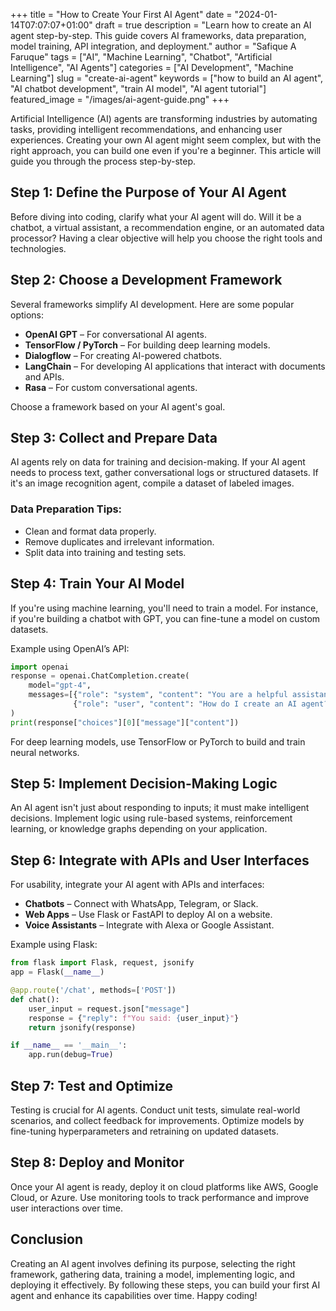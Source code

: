 +++
title = "How to Create Your First AI Agent"
date = "2024-01-14T07:07:07+01:00"
draft = true
description = "Learn how to create an AI agent step-by-step. This guide covers AI frameworks, data preparation, model training, API integration, and deployment."
author = "Safique A Faruque"
tags = ["AI", "Machine Learning", "Chatbot", "Artificial Intelligence", "AI Agents"]
categories = ["AI Development", "Machine Learning"]
slug = "create-ai-agent"
keywords = ["how to build an AI agent", "AI chatbot development", "train AI model", "AI agent tutorial"]
featured_image = "/images/ai-agent-guide.png"
+++

Artificial Intelligence (AI) agents are transforming industries by automating tasks, providing intelligent recommendations, and enhancing user experiences. Creating your own AI agent might seem complex, but with the right approach, you can build one even if you're a beginner. This article will guide you through the process step-by-step.

## Step 1: Define the Purpose of Your AI Agent
Before diving into coding, clarify what your AI agent will do. Will it be a chatbot, a virtual assistant, a recommendation engine, or an automated data processor? Having a clear objective will help you choose the right tools and technologies.

## Step 2: Choose a Development Framework
Several frameworks simplify AI development. Here are some popular options:
- **OpenAI GPT** – For conversational AI agents.
- **TensorFlow / PyTorch** – For building deep learning models.
- **Dialogflow** – For creating AI-powered chatbots.
- **LangChain** – For developing AI applications that interact with documents and APIs.
- **Rasa** – For custom conversational agents.

Choose a framework based on your AI agent's goal.

## Step 3: Collect and Prepare Data
AI agents rely on data for training and decision-making. If your AI agent needs to process text, gather conversational logs or structured datasets. If it's an image recognition agent, compile a dataset of labeled images.

### Data Preparation Tips:
- Clean and format data properly.
- Remove duplicates and irrelevant information.
- Split data into training and testing sets.

## Step 4: Train Your AI Model
If you're using machine learning, you'll need to train a model. For instance, if you're building a chatbot with GPT, you can fine-tune a model on custom datasets.

Example using OpenAI’s API:
```python
import openai
response = openai.ChatCompletion.create(
    model="gpt-4",
    messages=[{"role": "system", "content": "You are a helpful assistant."},
              {"role": "user", "content": "How do I create an AI agent?"}]
)
print(response["choices"][0]["message"]["content"])
```

For deep learning models, use TensorFlow or PyTorch to build and train neural networks.

## Step 5: Implement Decision-Making Logic
An AI agent isn't just about responding to inputs; it must make intelligent decisions. Implement logic using rule-based systems, reinforcement learning, or knowledge graphs depending on your application.

## Step 6: Integrate with APIs and User Interfaces
For usability, integrate your AI agent with APIs and interfaces:
- **Chatbots** – Connect with WhatsApp, Telegram, or Slack.
- **Web Apps** – Use Flask or FastAPI to deploy AI on a website.
- **Voice Assistants** – Integrate with Alexa or Google Assistant.

Example using Flask:
```python
from flask import Flask, request, jsonify
app = Flask(__name__)

@app.route('/chat', methods=['POST'])
def chat():
    user_input = request.json["message"]
    response = {"reply": f"You said: {user_input}"}
    return jsonify(response)

if __name__ == '__main__':
    app.run(debug=True)
```

## Step 7: Test and Optimize
Testing is crucial for AI agents. Conduct unit tests, simulate real-world scenarios, and collect feedback for improvements. Optimize models by fine-tuning hyperparameters and retraining on updated datasets.

## Step 8: Deploy and Monitor
Once your AI agent is ready, deploy it on cloud platforms like AWS, Google Cloud, or Azure. Use monitoring tools to track performance and improve user interactions over time.

## Conclusion
Creating an AI agent involves defining its purpose, selecting the right framework, gathering data, training a model, implementing logic, and deploying it effectively. By following these steps, you can build your first AI agent and enhance its capabilities over time. Happy coding!


